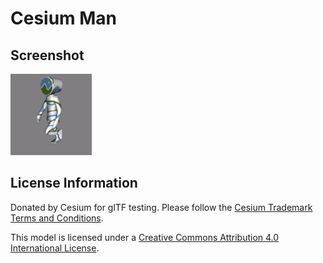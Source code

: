 # Cesium Man

## Screenshot

![screenshot](screenshot/screenshot.gif)

## License Information

Donated by Cesium for glTF testing. Please follow
the [Cesium Trademark Terms and Conditions](https://github.com/AnalyticalGraphicsInc/cesium/wiki/CesiumTrademark.pdf).

This model is licensed under
a [Creative Commons Attribution 4.0 International License](http://creativecommons.org/licenses/by/4.0/).
